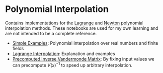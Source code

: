 # Polynomial Interpolation

Contains implementations for the [Lagrange](https://en.wikipedia.org/wiki/Lagrange_polynomial) and [Newton](https://en.wikipedia.org/wiki/Newton_polynomial) polynomial interpolation methods.
These notebooks are used for my own learning and are not intended to be a complete reference.

- [Simple Examples](polynomial_interpolation.ipynb): Polynomial interpolation over real numbers and finite fields
- [Lagrange Interpolation](lagrange_interpolation.ipynb): Explanation and examples
- [Precomputed Inverse Vandermonde Matrix](precomputed_V_inv.ipynb): By fixing input values we can precompute $V(x)^{-1}$ to speed up arbitrary interpolation.
<!-- - Newton Interpolation: [Explanation and Examples](newton_interpolation.ipynb) -->
